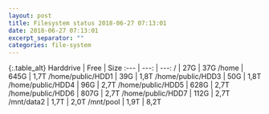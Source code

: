 ```yaml
---
layout: post
title: Filesystem status 2018-06-27 07:13:01
date: 2018-06-27 07:13:01
excerpt_separator: ""
categories: file-system
---
```

{:.table_alt}
Harddrive | Free | Size
:--- | ---: | ---:
/ | 27G | 37G
/home | 645G | 1,7T
/home/public/HDD1 | 39G | 1,8T
/home/public/HDD3 | 50G | 1,8T
/home/public/HDD4 | 96G | 2,7T
/home/public/HDD5 | 628G | 2,7T
/home/public/HDD6 | 807G | 2,7T
/home/public/HDD7 | 112G | 2,7T
/mnt/data2 | 1,7T | 2,0T
/mnt/pool | 1,9T | 8,2T
